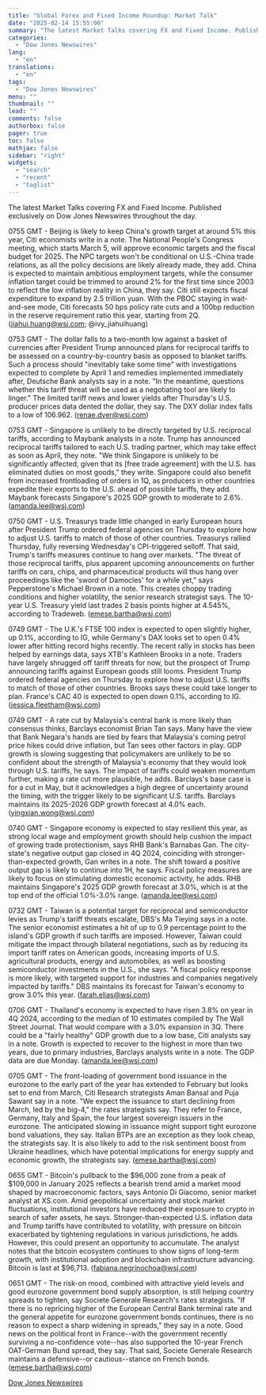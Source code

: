 ```yaml
---
title: "Global Forex and Fixed Income Roundup: Market Talk"
date: "2025-02-14 15:55:00"
summary: "The latest Market Talks covering FX and Fixed Income. Published exclusively on Dow Jones Newswires throughout the day.0755 GMT - Beijing is likely to keep China's growth target at around 5% this year, Citi economists write in a note. The National People's Congress meeting, which starts March 5, will approve..."
categories:
  - "Dow Jones Newswires"
lang:
  - "en"
translations:
  - "en"
tags:
  - "Dow Jones Newswires"
menu: ""
thumbnail: ""
lead: ""
comments: false
authorbox: false
pager: true
toc: false
mathjax: false
sidebar: "right"
widgets:
  - "search"
  - "recent"
  - "taglist"
---
```


The latest Market Talks covering FX and Fixed Income. Published exclusively on Dow Jones Newswires throughout the day.

0755 GMT - Beijing is likely to keep China's growth target at around 5% this year, Citi economists write in a note. The National People's Congress meeting, which starts March 5, will approve economic targets and the fiscal budget for 2025. The NPC targets won't be conditional on U.S.-China trade relations, as all the policy decisions are likely already made, they add. China is expected to maintain ambitious employment targets, while the consumer inflation target could be trimmed to around 2% for the first time since 2003 to reflect the low inflation reality in China, they say. Citi still expects fiscal expenditure to expand by 2.5 trillion yuan. With the PBOC staying in wait-and-see mode, Citi forecasts 50 bps policy rate cuts and a 100bp reduction in the reserve requirement ratio this year, starting from 2Q. (jiahui.huang@wsj.com; @ivy\_jiahuihuang)

0753 GMT - The dollar falls to a two-month low against a basket of currencies after President Trump announced plans for reciprocal tariffs to be assessed on a country-by-country basis as opposed to blanket tariffs. Such a process should "inevitably take some time" with investigations expected to complete by April 1 and remedies implemented immediately after, Deutsche Bank analysts say in a note. "In the meantime, questions whether this tariff threat will be used as a negotiating tool are likely to linger." The limited tariff news and lower yields after Thursday's U.S. producer prices data dented the dollar, they say. The DXY dollar index falls to a low of 106.962. (renae.dyer@wsj.com)

0753 GMT - Singapore is unlikely to be directly targeted by U.S. reciprocal tariffs, according to Maybank analysts in a note. Trump has announced reciprocal tariffs tailored to each U.S. trading partner, which may take effect as soon as April, they note. "We think Singapore is unlikely to be significantly affected, given that its [free trade agreement] with the U.S. has eliminated duties on most goods," they write. Singapore could also benefit from increased frontloading of orders in 1Q, as producers in other countries expedite their exports to the U.S. ahead of possible tariffs, they add. Maybank forecasts Singapore's 2025 GDP growth to moderate to 2.6%.(amanda.lee@wsj.com)

0750 GMT - U.S. Treasurys trade little changed in early European hours after President Trump ordered federal agencies on Thursday to explore how to adjust U.S. tariffs to match of those of other countries. Treasurys rallied Thursday, fully reversing Wednesday's CPI-triggered selloff. That said, Trump's tariffs measures continue to hang over markets. "The threat of those reciprocal tariffs, plus apparent upcoming announcements on further tariffs on cars, chips, and pharmaceutical products will thus hang over proceedings like the 'sword of Damocles' for a while yet," says Pepperstone's Michael Brown in a note. This creates choppy trading conditions and higher volatility, the senior research strategist says. The 10-year U.S. Treasury yield last trades 2 basis points higher at 4.545%, according to Tradeweb. (emese.bartha@wsj.com)

0749 GMT - The U.K.'s FTSE 100 index is expected to open slightly higher, up 0.1%, according to IG, while Germany's DAX looks set to open 0.4% lower after hitting record highs recently. The recent rally in stocks has been helped by earnings data, says XTB's Kathleen Brooks in a note. Traders have largely shrugged off tariff threats for now, but the prospect of Trump announcing tariffs against European goods still looms. President Trump ordered federal agencies on Thursday to explore how to adjust U.S. tariffs to match of those of other countries. Brooks says these could take longer to plan. France's CAC 40 is expected to open down 0.1%, according to IG. (jessica.fleetham@wsj.com)

0749 GMT - A rate cut by Malaysia's central bank is more likely than consensus thinks, Barclays economist Brian Tan says. Many have the view that Bank Negara's hands are tied by fears that Malaysia's coming petrol price hikes could drive inflation, but Tan sees other factors in play. GDP growth is slowing suggesting that policymakers are unlikely to be so confident about the strength of Malaysia's economy that they would look through U.S. tariffs, he says. The impact of tariffs could weaken momentum further, making a rate cut more plausible, he adds. Barclays's base case is for a cut in May, but it acknowledges a high degree of uncertainty around the timing, with the trigger likely to be significant U.S. tariffs. Barclays maintains its 2025-2026 GDP growth forecast at 4.0% each. (yingxian.wong@wsj.com)

0740 GMT - Singapore economy is expected to stay resilient this year, as strong local wage and employment growth should help cushion the impact of growing trade protectionism, says RHB Bank's Barnabas Gan. The city-state's negative output gap closed in 4Q 2024, coinciding with stronger-than-expected growth, Gan writes in a note. The shift toward a positive output gap is likely to continue into 1H, he says. Fiscal policy measures are likely to focus on stimulating domestic economic activity, he adds. RHB maintains Singapore's 2025 GDP growth forecast at 3.0%, which is at the top end of the official 1.0%-3.0% range. (amanda.lee@wsj.com)

0732 GMT - Taiwan is a potential target for reciprocal and semiconductor levies as Trump's tariff threats escalate, DBS's Ma Tieying says in a note. The senior economist estimates a hit of up to 0.9 percentage point to the island's GDP growth if such tariffs are imposed. However, Taiwan could mitigate the impact through bilateral negotiations, such as by reducing its import tariff rates on American goods, increasing imports of U.S. agricultural products, energy and automobiles, as well as boosting semiconductor investments in the U.S., she says. "A fiscal policy response is more likely, with targeted support for industries and companies negatively impacted by tariffs." DBS maintains its forecast for Taiwan's economy to grow 3.0% this year. (farah.elias@wsj.com)

0706 GMT - Thailand's economy is expected to have risen 3.8% on year in 4Q 2024, according to the median of 10 estimates compiled by The Wall Street Journal. That would compare with a 3.0% expansion in 3Q. There could be a "fairly healthy" GDP growth due to a low base, Citi analysts say in a note. Growth is expected to recover to the highest in more than two years, due to primary industries, Barclays analysts write in a note. The GDP data are due Monday. (amanda.lee@wsj.com)

0705 GMT - The front-loading of government bond issuance in the eurozone to the early part of the year has extended to February but looks set to end from March, Citi Research strategists Aman Bansal and Puja Sawant say in a note. "We expect the issuance to start declining from March, led by the big-4," the rates strategists say. They refer to France, Germany, Italy and Spain, the four largest sovereign issuers in the eurozone. The anticipated slowing in issuance might support tight eurozone bond valuations, they say. Italian BTPs are an exception as they look cheap, the strategists say. It is also likely to add to the risk sentiment boost from Ukraine headlines, which have potential implications for energy supply and economic growth, the strategists say. (emese.bartha@wsj.com)

0655 GMT - Bitcoin's pullback to the $96,000 zone from a peak of $109,000 in January 2025 reflects a bearish trend amid a market mood shaped by macroeconomic factors, says Antonio Di Giacomo, senior market analyst at XS.com. Amid geopolitical uncertainty and stock market fluctuations, institutional investors have reduced their exposure to crypto in search of safer assets, he says. Stronger-than-expected U.S. inflation data and Trump tariffs have contributed to volatility, with pressure on bitcoin exacerbated by tightening regulations in various jurisdictions, he adds. However, this could present an opportunity to accumulate. The analyst notes that the bitcoin ecosystem continues to show signs of long-term growth, with institutional adoption and blockchain infrastructure advancing. Bitcoin is last at $96,713. (fabiana.negrinochoa@wsj.com)

0651 GMT - The risk-on mood, combined with attractive yield levels and good eurozone government bond supply absorption, is still helping country spreads to tighten, say Societe Generale Research's rates strategists. "If there is no repricing higher of the European Central Bank terminal rate and the general appetite for eurozone government bonds continues, there is no reason to expect a sharp widening in spreads," they say in a note. Good news on the political front in France--with the government recently surviving a no-confidence vote--has also supported the 10-year French OAT-German Bund spread, they say. That said, Societe Generale Research maintains a defensive--or cautious--stance on French bonds. (emese.bartha@wsj.com)

[Dow Jones Newswires](https://www.tradingview.com/news/DJN_DN20250214003515:0/)
